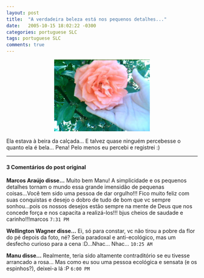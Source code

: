 ```yaml
---
layout: post
title:  "A verdadeira beleza está nos pequenos detalhes..."
date:   2005-10-15 18:02:22 -0300
categories: portuguese SLC
tags: portuguese SLC
comments: true
---
```


<center><img class="image post-image" src="/images/rosa_rosa.jpg" width="50%"></center>

Ela estava à beira da calçada... E talvez quase ninguém percebesse o quanto ela é bela... Pena! Pelo menos eu percebi e registrei :)

---

#### 3 Comentários do post original

**Marcos Araújo disse...**
Muito bem Manu! A simplicidade e os pequenos detalhes tornam o mundo essa grande imensidão de pequenas coisas...Você tem sido uma pessoa de dar orgulho!!! Fico muito feliz com suas conquistas e desejo o dobro de tudo de bom que vc sempre sonhou...pois os nossos desejos estão sempre na mente de Deus que nos concede força e nos capacita a realizá-los!!! bjus cheios de saudade e carinho!!!marcos `7:31 PM`

**Wellington Wagner disse...**
Ei, só para constar, vc não tirou a pobre da flor do pé depois da foto, né? Seria paradoxal e anti-ecológico, mas um desfecho curioso para a cena :D...Nhac... Nhac... `10:25 AM`  
 
**Manu disse...**
Realmente, teria sido altamente contraditório se eu tivesse arrancado a rosa... Mas como eu sou uma pessoa ecológica e sensata (e os espinhos?), deixei-a lá :P `6:00 PM`  
